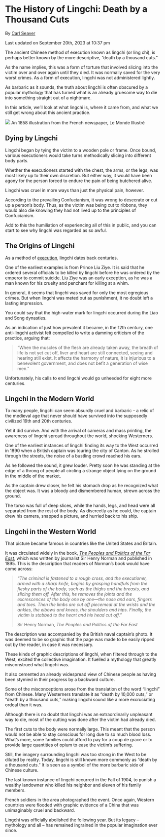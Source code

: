 # The History of Lingchi: Death by a Thousand Cuts

By [Carl Seaver](https://www.historydefined.net/author/historydefined_y7dh75/ "View all posts by Carl Seaver")

Last updated on September 20th, 2023 at 10:37 pm

The ancient Chinese method of execution known as lingchi (or ling chi), is perhaps better known by the more descriptive, “death by a thousand cuts.” 

As the name implies, this was a form of torture that involved slicing into the victim over and over again until they died. It was normally saved for the very worst crimes. As a form of execution, lingchi was not administered lightly. 

As barbaric as it sounds, the truth about lingchi is often obscured by a popular mythology that has turned what is an already gruesome way to die into something straight out of a nightmare. 

In this article, we’ll look at what lingchi is, where it came from, and what we still get wrong about this ancient practice.

![](https://upload.wikimedia.org/wikipedia/commons/f/f9/Martyrerp_2.jpg)
An 1858 illustration from the French newspaper, Le Monde Illustré

## **Dying by Lingchi** 

Lingchi began by tying the victim to a wooden pole or frame. Once bound, various executioners would take turns methodically slicing into different body parts. 

Whether the executioners started with the chest, the arms, or the legs, was most likely up to their own discretion. But either way, it would have been agony for the person forced to endure the pain of being butchered alive.

Lingchi was cruel in more ways than just the physical pain, however. 

According to the prevailing Confucianism, it was wrong to desecrate or cut up a person’s body. Thus, as the victim was being cut to ribbons, they would also die knowing they had not lived up to the principles of Confucianism. 

Add to this the humiliation of experiencing all of this in public, and you can start to see why lingchi was regarded as so awful.

## **The Origins of Lingchi**

As a method of [execution](https://www.historydefined.net/the-history-of-punishment-and-torture-in-ancient-china/), lingchi dates back centuries.

One of the earliest examples is from Prince Liu Ziye. It is said that he ordered several officials to be killed by lingchi before he was ordered by the emperor to commit suicide. Liu Ziye was an early exception, as he was a man known for his cruelty and penchant for killing at a whim.

In general, it seems that lingchi was saved for only the most egregious crimes. But when lingchi was meted out as punishment, it no doubt left a lasting impression.

You could say that the high-water mark for lingchi occurred during the Liao and Song dynasties.

As an indication of just how prevalent it became, in the 12th century, one anti-lingchi activist felt compelled to write a damning criticism of the practice, arguing that:

> “When the muscles of the flesh are already taken away, the breath of life is not yet cut off, liver and heart are still connected, seeing and hearing still exist. It affects the harmony of nature, it is injurious to a benevolent government, and does not befit a generation of wise men.”

Unfortunately, his calls to end lingchi would go unheeded for eight more centuries.

## **Lingchi in the Modern World**

To many people, lingchi can seem absurdly cruel and barbaric – a relic of the medieval age that never should have survived into the supposedly civilized 19th and 20th centuries.

Yet it did survive. And with the arrival of cameras and mass printing, the awareness of lingchi spread throughout the world, shocking Westerners.

One of the earliest instances of lingchi finding its way to the West occurred in 1890 when a British captain was touring the city of Canton. As he strolled through the streets, the noise of a bustling crowd reached his ears.

As he followed the sound, it grew louder. Pretty soon he was standing at the edge of a throng of people all circling a strange object lying on the ground in the middle of the market.

As the captain drew closer, he felt his stomach drop as he recognized what the object was. It was a bloody and dismembered human, strewn across the ground.

The torso was full of deep slices, while the hands, legs, and head were all separated from the rest of the body. As discreetly as he could, the captain drew his camera, snapped a picture, and hurried back to his ship.

## **Lingchi in the Western World**

That picture became famous in countries like the United States and Britain. 

It was circulated widely in the book, _[The Peoples and Politics of the Far East](https://digital.library.cornell.edu/catalog/sea019/ "The Peoples and Politics of the Far East")_, which was written by journalist Sir Henry Norman and published in 1895. This is the description that readers of Norman’s book would have come across:

> _“The criminal is fastened to a rough cross, and the executioner, armed with a sharp knife, begins by grasping handfuls from the fleshy parts of the body, such as the thighs and the breasts, and slicing them off. After this, he removes the joints and the excrescences of the body one by one—the nose and ears, fingers and toes. Then the limbs are cut off piecemeal at the wrists and the ankles, the elbows and knees, the shoulders and hips. Finally, the victim is stabbed to the heart and his head cut off.”_
> 
> Sir Henry Norman, _The Peoples and Politics of the Far East_

The description was accompanied by the British naval captain’s photo. It was deemed to be so graphic that the page was made to be easily ripped out by the reader, in case it was necessary.

These kinds of graphic descriptions of lingchi, when filtered through to the West, excited the collective imagination. It fuelled a mythology that greatly misconstrued what lingchi was. 

It also cemented an already widespread view of Chinese people as having been stymied in their progress by a backward culture.

Some of the misconceptions arose from the translation of the word “lingchi” from Chinese. Many Westerners translate it as “death by 10,000 cuts,” or “death by a thousand cuts,” making lingchi sound like a more excruciating ordeal than it was.

Although there is no doubt that lingchi was an extraordinarily unpleasant way to die, most of the cutting was done after the victim had already died. 

The first cuts to the body were normally large. This meant that the person would not be able to stay conscious for long due to so much blood loss. What’s more, some families could afford to pay for a coup de grace or to provide large quantities of opium to ease the victim’s suffering.

Still, the imagery surrounding lingchi was too strong in the West to be diluted by reality. Today, lingchi is still known more commonly as “death by a thousand cuts.” It is seen as a symbol of the more barbaric side of Chinese culture.

The last known instance of lingchi occurred in the Fall of 1904, to punish a wealthy landowner who killed his neighbor and eleven of his family members. 

French soldiers in the area photographed the event. Once again, Western countries were flooded with graphic evidence of a China that was unimaginably cruel and backward. 

Lingchi was officially abolished the following year. But its legacy – mythology and all – has remained ingrained in the popular imagination ever since.